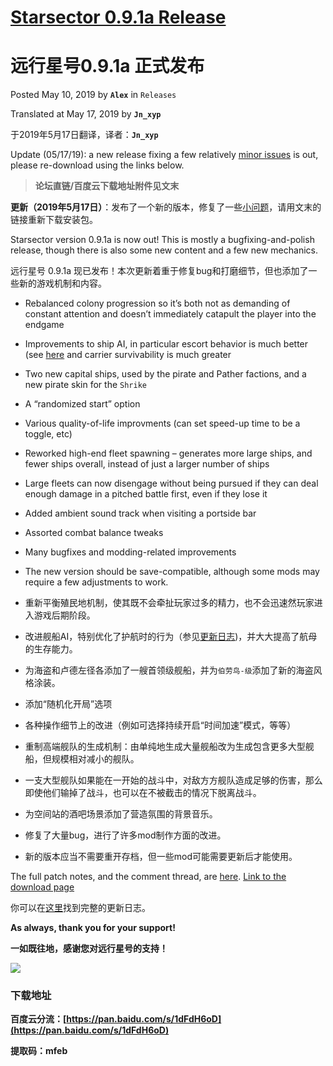 # [Starsector 0.9.1a Release][blog_link]
# 远行星号0.9.1a 正式发布

Posted May 10, 2019 by **`Alex`** in `Releases`

Translated at May 17, 2019 by **`Jn_xyp`**

于2019年5月17日翻译，译者：**`Jn_xyp`**

Update (05/17/19): a new release fixing a few relatively [minor issues][update_log] is out, please re-download using the links below.

> **论坛直链/百度云下载地址附件见文末**

**更新（2019年5月17日）**：发布了一个新的版本，修复了一些[小问题][更新日志链接]，请用文末的链接重新下载安装包。

Starsector version 0.9.1a is now out! This is mostly a bugfixing-and-polish release, though there is also some new content and a few new mechanics.

远行星号 0.9.1a 现已发布！本次更新着重于修复bug和打磨细节，但也添加了一些新的游戏机制和内容。

- Rebalanced colony progression so it’s both not as demanding of constant attention and doesn’t immediately catapult the player into the endgame
- Improvements to ship AI, in particular escort behavior is much better (see [here](https://twitter.com/amosolov/status/1088893437859057665) and carrier survivability is much greater
- Two new capital ships, used by the pirate and Pather factions, and a new pirate skin for the `Shrike`
- A “randomized start” option
- Various quality-of-life improvments (can set speed-up time to be a toggle, etc)
- Reworked high-end fleet spawning – generates more large ships, and fewer ships overall, instead of just a larger number of ships
- Large fleets can now disengage without being pursued if they can deal enough damage in a pitched battle first, even if they lose it
- Added ambient sound track when visiting a portside bar
- Assorted combat balance tweaks
- Many bugfixes and modding-related improvements
- The new version should be save-compatible, although some mods may require a few adjustments to work.

- 重新平衡殖民地机制，使其既不会牵扯玩家过多的精力，也不会迅速然玩家进入游戏后期阶段。
- 改进舰船AI，特别优化了护航时的行为（参见[更新日志][更新日志链接])，并大大提高了航母的生存能力。
- 为海盗和卢德左径各添加了一艘首领级舰船，并为`伯劳鸟-级`添加了新的海盗风格涂装。
- 添加“随机化开局”选项
- 各种操作细节上的改进（例如可选择持续开启“时间加速”模式，等等）
- 重制高端舰队的生成机制：由单纯地生成大量舰船改为生成包含更多大型舰船，但规模相对减小的舰队。
- 一支大型舰队如果能在一开始的战斗中，对敌方方舰队造成足够的伤害，那么即使他们输掉了战斗，也可以在不被截击的情况下脱离战斗。
- 为空间站的酒吧场景添加了营造氛围的背景音乐。
- 修复了大量bug，进行了许多mod制作方面的改进。
- 新的版本应当不需要重开存档，但一些mod可能需要更新后才能使用。

The full patch notes, and the comment thread, are [here][update_log]. 
[Link to the download page][blog_link]

你可以在[这里][更新日志链接]找到完整的更新日志。

**As always, thank you for your support!**

**一如既往地，感谢您对远行星号的支持！**

![][screenshot1255]

### 下载地址

**百度云分流：[https://pan.baidu.com/s/1dFdH6oD](https://pan.baidu.com/s/1dFdH6oD)**

**提取码：mfeb**

[screenshot1255]: 20190510-screenshot1255.jpg
[blog_link]: http://fractalsoftworks.com/2019/05/10/starsector-0-9-1a-release/
[update_log]: http://fractalsoftworks.com/forum/index.php?topic=15027.0
[更新日志链接]: https://www.fossic.org/thread-229-1-1.html